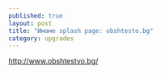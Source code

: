 ```yaml
---
published: true
layout: post
title: "Имаме splash page: obshtesto.bg"
category: upgrades
---
```


http://www.obshtestvo.bg/